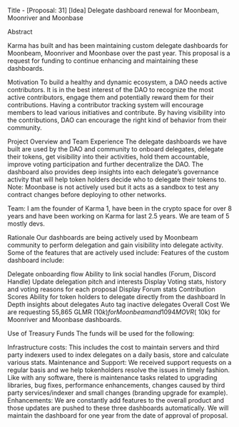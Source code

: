 Title - [Proposal: 31] [Idea] Delegate dashboard renewal for Moonbeam, Moonriver and Moonbase

Abstract

Karma has built and has been maintaining custom delegate dashboards for Moonbeam, Moonriver and Moonbase over the past year. This proposal is a request for funding to continue enhancing and maintaining these dashboards.

Motivation
To build a healthy and dynamic ecosystem, a DAO needs active contributors. It is in the best interest of the DAO to recognize the most active contributors, engage them and potentially reward them for their contributions. Having a contributor tracking system will encourage members to lead various initiatives and contribute. By having visibility into the contributions, DAO can encourage the right kind of behavior from their community.

Project Overview and Team Experience
The delegate dashboards we have built are used by the DAO and community to onboard delegates, delegate their tokens, get visibility into their activities, hold them accountable, improve voting participation and further decentralize the DAO. The dashboard also provides deep insights into each delegate’s governance activity that will help token holders decide who to delegate their tokens to.
Note: Moonbase is not actively used but it acts as a sandbox to test any contract changes before deploying to other networks.

Team: I am the founder of Karma 1, have been in the crypto space for over 8 years and have been working on Karma for last 2.5 years. We are team of 5 mostly devs.

Rationale
Our dashboards are being actively used by Moonbeam community to perform delegation and gain visibility into delegate activity. Some of the features that are actively used include:
Features of the custom dashboard include:

Delegate onboarding flow
Ability to link social handles (Forum, Discord Handle)
Update delegation pitch and interests
Display Voting stats, history and voting reasons for each proposal
Display Forum stats
Contribution Scores
Ability for token holders to delegate directly from the dashboard
In Depth insights about delegates
Auto tag inactive delegates
Overall Cost
We are requesting 55,865 GLMR ($10k) for Moonbeam and 1094 MOVR (~$10k) for Moonriver and Moonbase dashboards.

Use of Treasury Funds
The funds will be used for the following:

Infrastructure costs: This includes the cost to maintain servers and third party indexers used to index delegates on a daily basis, store and calculate various stats.
Maintenance and Support: We received support requests on a regular basis and we help tokenholders resolve the issues in timely fashion. Like with any software, there is maintenance tasks related to upgrading libraries, bug fixes, performance enhancements, changes caused by third party services/indexer and small changes (branding upgrade for example).
Enhancements: We are constantly add features to the overall product and those updates are pushed to these three dashboards automatically.
We will maintain the dashboard for one year from the date of approval of proposal.